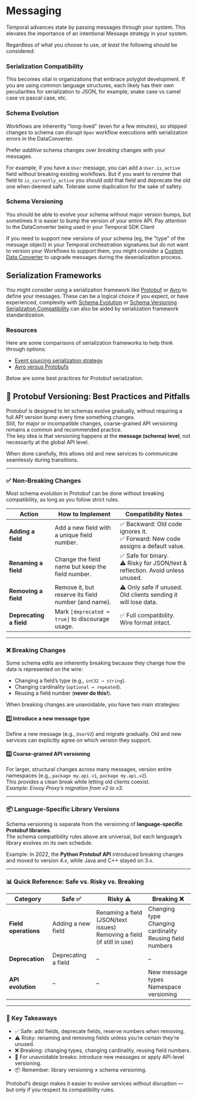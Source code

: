 # Messaging

Temporal advances state by passing messages through your system. 
This elevates the importance of an intentional Message strategy in your system.

Regardless of what you choose to use, _at least_ the following should be considered:
### Serialization Compatibility
This becomes vital in organizations that embrace polyglot development.
If you are using common language structures, each likely has their own peculiarities for
serialization to JSON, for example; snake case vs camel case vs pascal case, etc.

### Schema Evolution
Workflows are inherently "long-lived" (even for a few minutes), so shipped changes to schema
can disrupt `Open` workflow executions with serialization errors in the DataConverter.

Prefer _additive_ schema changes over _breaking_ changes with your messages. 

For example, if you have a `User` message, you can add a `User.is_active` field without breaking
existing workflows. But if you want to _rename_ that field to `is_currently_active` you should _add_ that
field and deprecate the old one when deemed safe. Tolerate some duplication for the sake of safety.

### Schema Versioning
You should be able to evolve your schema without major version bumps, but sometimes it is easier to 
bump the version of your entire API. 
Pay attention to the DataConverter being used in your Temporal SDK Client

If you need to support new versions of your schema (eg, the "type" of the message object) in your Temporal orchestration signatures but
do not want to version your Workflows to support them, you might consider a [Custom Data Converter](https://docs.temporal.io/default-custom-data-converters#custom-data-converter)
to upgrade messages during the deserialization process.

## Serialization Frameworks

You might consider using a serialization framework like [Protobuf](https://protobuf.dev/) or [Avro](https://avro.apache.org/)
to define your messages. These can be a logical choice if you expect, or have experienced,
complexity with [Schema Evolution](#schema-evolution) or [Schema Versioning](#schema-versioning).
[Serialization Compatibility](#serialization-compatibility) can also be aided by serialization framework standardization.

### Resources

Here are some comparisons of serialization frameworks to help think through options:
* [Event sourcing serialization strategy](https://blog.softwaremill.com/the-best-serialization-strategy-for-event-sourcing-9321c299632b)
* [Avro versus Protobufs](https://softwaremill.com/data-serialization-tools-comparison-avro-vs-protobuf/)

Below are some best practices for Protobuf serialization.

## 📘 Protobuf Versioning: Best Practices and Pitfalls

Protobuf is designed to let schemas evolve gradually, without requiring a full API version bump every time something changes.  
Still, for major or incompatible changes, coarse-grained API versioning remains a common and recommended practice.  
The key idea is that versioning happens at the **message (schema) level**, not necessarily at the global API level.

When done carefully, this allows old and new services to communicate seamlessly during transitions.

---

### ✅ Non-Breaking Changes

Most schema evolution in Protobuf can be done without breaking compatibility, as long as you follow strict rules.

| Action              | How to Implement                                      | Compatibility Notes                                                                 |
|---------------------|-------------------------------------------------------|-------------------------------------------------------------------------------------|
| **Adding a field**  | Add a new field with a unique field number.           | ✅ Backward: Old code ignores it.<br>✅ Forward: New code assigns a default value.    |
| **Renaming a field**| Change the field name but keep the field number.      | ✅ Safe for binary.<br>⚠️ Risky for JSON/text & reflection. Avoid unless unused.     |
| **Removing a field**| Remove it, but reserve its field number (and name).   | ⚠️ Only safe if unused. Old clients sending it will lose data.                       |
| **Deprecating a field** | Mark `[deprecated = true]` to discourage usage.   | ✅ Full compatibility. Wire format intact.                                          |

---

### ❌ Breaking Changes

Some schema edits are inherently breaking because they change how the data is represented on the wire:

- Changing a field’s type (e.g., `int32 → string`).
- Changing cardinality (`optional ↔ repeated`).
- Reusing a field number (**never do this!**).

When breaking changes are unavoidable, you have two main strategies:

#### 1️⃣ Introduce a new message type
Define a new message (e.g., `UserV2`) and migrate gradually. Old and new services can explicitly agree on which version they support.

#### 2️⃣ Coarse-grained API versioning
For larger, structural changes across many messages, version entire namespaces (e.g., `package my.api.v1`, `package my.api.v2`).  
This provides a clean break while letting old clients coexist.  
*Example: Envoy Proxy’s migration from v2 to v3.*

---

### 📦 Language-Specific Library Versions

Schema versioning is separate from the versioning of **language-specific Protobuf libraries**.  
The schema compatibility rules above are universal, but each language’s library evolves on its own schedule.

Example: In 2022, the **Python Protobuf API** introduced breaking changes and moved to version 4.x, while Java and C++ stayed on 3.x.

---

### 📊 Quick Reference: Safe vs. Risky vs. Breaking

| Category          | Safe ✅                | Risky ⚠️                                      | Breaking ❌                                   |
|-------------------|------------------------|-----------------------------------------------|-----------------------------------------------|
| **Field operations** | Adding a new field   | Renaming a field (JSON/text issues)<br>Removing a field (if still in use) | Changing type<br>Changing cardinality<br>Reusing field numbers |
| **Deprecation**   | Deprecating a field    | –                                             | –                                             |
| **API evolution** | –                      | –                                             | New message types<br>Namespace versioning      |

---

### 🔑 Key Takeaways

- ✅ Safe: add fields, deprecate fields, reserve numbers when removing.
- ⚠️ Risky: renaming and removing fields unless you’re certain they’re unused.
- ❌ Breaking: changing types, changing cardinality, reusing field numbers.
- 🔄 For unavoidable breaks: introduce new messages or apply API-level versioning.
- 📦 Remember: library versioning ≠ schema versioning.

Protobuf’s design makes it easier to evolve services without disruption — but only if you respect its compatibility rules.